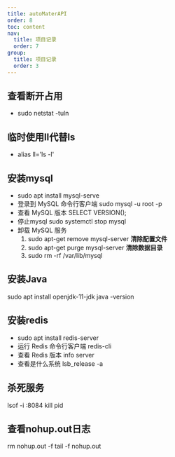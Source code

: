 ```yaml
---
title: autoMaterAPI
order: 8
toc: content
nav:
  title: 项目记录
  order: 7
group: 
  title: 项目记录
  order: 3
---
```

## 查看断开占用
- sudo netstat -tuln
## 临时使用ll代替ls
- alias ll='ls -l'

## 安装mysql
- sudo apt install mysql-serve
- 登录到 MySQL 命令行客户端
sudo mysql -u root -p
- 查看 MySQL 版本
SELECT VERSION();
- 停止mysql
sudo systemctl stop mysql
- 卸载 MySQL 服务
	1. sudo apt-get remove mysql-server
	**清除配置文件**
	2. sudo apt-get purge mysql-server
	**清除数据目录**
	3. sudo rm -rf /var/lib/mysql

## 安装Java
sudo apt install openjdk-11-jdk
java -version

## 安装redis
- sudo apt install redis-server
- 运行 Redis 命令行客户端
redis-cli
- 查看 Redis 版本
info server
- 查看是什么系统
lsb_release -a

## 杀死服务
lsof -i :8084
kill pid

## 查看nohup.out日志
rm  nohup.out  -f
tail -f nohup.out



